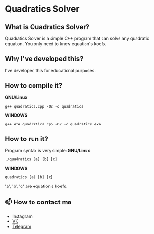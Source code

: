 # Quadratics Solver
## What is Quadratics Solver?
Quadratics Solver is a simple C++ program that can solve any quadratic equation. You only need to know equation's koefs.

## Why I've developed this?
I've developed this for educational purposes.

## How to compile it?
**GNU/Linux**
```
g++ quadratics.cpp -O2 -o quadratics
```
**WINDOWS**
```
g++.exe quadratics.cpp -O2 -o quadratics.exe
```

## How to run it?
Program syntax is very simple:
**GNU/Linux**
```
./quadratics [a] [b] [c]
```
**WINDOWS**
```
quadratics [a] [b] [c]
```
'a', 'b', 'c' are equation's koefs.

## 📫 How to contact me
+ [Instagram](https://www.instagram.com/bolderaysky/)
+ [VK](https://vk.com/yvnflexz/)
+ [Telegram](https://t.me/Bolderaysky/)
